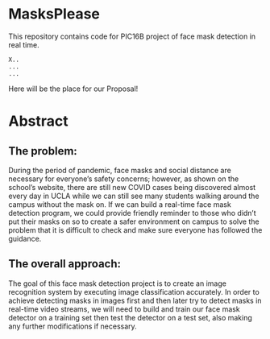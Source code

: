 # MasksPlease
This repository contains code for PIC16B project of face mask detection in real time.

```
X..
...
...
```

Here will be the place for our Proposal!

# Abstract
## The problem: 
During the period of pandemic, face masks and social distance are necessary for everyone’s safety concerns; however, as shown on the school’s website, there are still new COVID cases being discovered almost every day in UCLA while we can still see many students walking around the campus without the mask on.
If we can build a real-time face mask detection program, we could provide friendly reminder to those who didn’t put their masks on so to create a safer environment on campus to solve the problem that it is difficult to check and make sure everyone has followed the guidance.
## The overall approach:
The goal of this face mask detection project is to create an image recognition system by executing image classification accurately. 
In order to achieve detecting masks in images first and then later try to detect masks in real-time video streams, we will need to build and train our face mask detector on a training set then test the detector on a test set, also making any further modifications if necessary.
